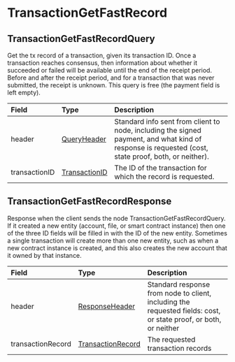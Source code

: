 # TransactionGetFastRecord

## TransactionGetFastRecordQuery

Get the tx record of a transaction, given its transaction ID. Once a transaction reaches consensus, then information about whether it succeeded or failed will be available until the end of the receipt period. Before and after the receipt period, and for a transaction that was never submitted, the receipt is unknown. This query is free \(the payment field is left empty\).

| Field | Type | Description |
| :--- | :--- | :--- |
| header | [QueryHeader](queryheader.md) | Standard info sent from client to node, including the signed payment, and what kind of response is requested \(cost, state proof, both, or neither\). |
| transactionID | [TransactionID](../basic-types/transactionid.md) | The ID of the transaction for which the record is requested. |

## TransactionGetFastRecordResponse

Response when the client sends the node TransactionGetFastRecordQuery. If it created a new entity \(account, file, or smart contract instance\) then one of the three ID fields will be filled in with the ID of the new entity. Sometimes a single transaction will create more than one new entity, such as when a new contract instance is created, and this also creates the new account that it owned by that instance.

| Field | Type | Description |
| :--- | :--- | :--- |
| header | [ResponseHeader](responsecode.md#responsecodeenum) | Standard response from node to client, including the requested fields: cost, or state proof, or both, or neither |
| transactionRecord | [TransactionRecord](transactionrecord.md) | The requested transaction records |

